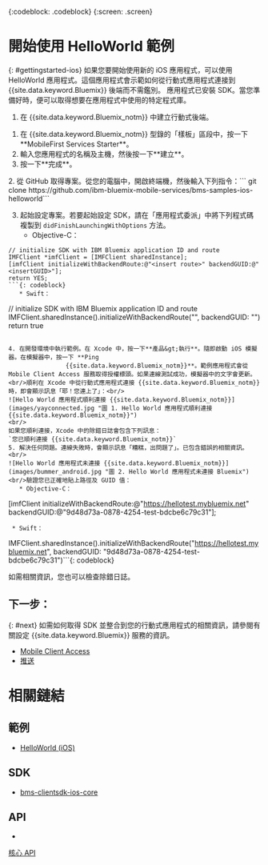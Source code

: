 <!-- Attribute definitions -->
{:codeblock: .codeblock}
{:screen: .screen}

# 開始使用 HelloWorld 範例
{: #gettingstarted-ios}
如果您要開始使用新的 iOS 應用程式，可以使用 HelloWorld 應用程式。這個應用程式會示範如何從行動式應用程式連接到
{{site.data.keyword.Bluemix}} 後端而不需鑑別。
應用程式已安裝 SDK。當您準備好時，便可以取得想要在應用程式中使用的特定程式庫。

1. 在 {{site.data.keyword.Bluemix_notm}} 中建立行動式後端。
<ol>
	<li>在 {{site.data.keyword.Bluemix_notm}} 型錄的「樣板」區段中，按一下 **MobileFirst Services Starter**。</li>
    <li>輸入您應用程式的名稱及主機，然後按一下**建立**。</li>
    <li>按一下**完成**。</li>
</ol>
2. 從 GitHub 取得專案。從您的電腦中，開啟終端機，然後輸入下列指令：```
git clone https://github.com/ibm-bluemix-mobile-services/bms-samples-ios-helloworld```

3. 起始設定專案。若要起始設定 SDK，請在「應用程式委派」中將下列程式碼複製到 `didFinishLaunchingWithOptions` 方法。
   * Objective-C：

```
// initialize SDK with IBM Bluemix application ID and route
IMFClient *imfClient = [IMFClient sharedInstance];
[imfClient initializeWithBackendRoute:@"<insert route>" backendGUID:@"<insertGUID>"];
return YES;
```{: codeblock}
   * Swift：
```
// initialize SDK with IBM Bluemix application ID and route
IMFClient.sharedInstance().initializeWithBackendRoute("<insert route>", backendGUID: "<insertGUID>")
return true
```{: codeblock}

4. 在開發環境中執行範例。在 Xcode 中，按一下**產品&gt;執行**。隨即啟動 iOS 模擬器。在模擬器中，按一下 **Ping
                {{site.data.keyword.Bluemix_notm}}**。範例應用程式會從 Mobile Client Access 服務取得授權標頭。如果連線測試成功，模擬器中的文字會更新。
<br/>順利在 Xcode 中從行動式應用程式連接 {{site.data.keyword.Bluemix_notm}} 時，即會顯示訊息「耶！您連上了」：<br/>
![Hello World 應用程式順利連接 {{site.data.keyword.Bluemix_notm}}](images/yayconnected.jpg "圖 1. Hello World 應用程式順利連接 {{site.data.keyword.Bluemix_notm}}")
<br/>
如果您順利連接，Xcode 中的除錯日誌會包含下列訊息：
`您已順利連接 {{site.data.keyword.Bluemix_notm}}`
5. 解決任何問題。連線失敗時，會顯示訊息「糟糕，出問題了」。已包含錯誤的相關資訊。<br/>
![Hello World 應用程式未連接 {{site.data.keyword.Bluemix_notm}}](images/bummer_android.jpg "圖 2. Hello World 應用程式未連接 Bluemix")
<br/>驗證您已正確地貼上路徑及 GUID 值：
   * Objective-C：

```
  [imfClient initializeWithBackendRoute:@"https://hellotest.mybluemix.net"
  backendGUID:@"9d48d73a-0878-4254-test-bdcbe6c79c31"];
  ``` {: codeblock}
   * Swift：
```
  IMFClient.sharedInstance().initializeWithBackendRoute("https://hellotest.mybluemix.net", backendGUID: "9d48d73a-0878-4254-test-bdcbe6c79c31")```{: codeblock}


如需相關資訊，您也可以檢查除錯日誌。

## 下一步：
{: #next}
如需如何取得 SDK 並整合到您的行動式應用程式的相關資訊，請參閱有關設定 {{site.data.keyword.Bluemix}} 服務的資訊。
   * [Mobile Client Access](../../services/mobileaccess/index.html)
   * [推送](../../services/mobilepush/index.html)

# 相關鏈結

## 範例
   * [HelloWorld (iOS)](https://github.com/ibm-bluemix-mobile-services/bms-samples-ios-helloworld)

## SDK
   * [bms-clientsdk-ios-core](https://github.com/ibm-bluemix-mobile-services/bms-clientsdk-ios-core)

## API
   *
[核心 API](https://www.{DomainName}/docs/api/content/api/mobilefirst/ios/IMFCore_api-doc/html/index.html)
